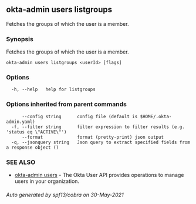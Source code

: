 ## okta-admin users listgroups

Fetches the groups of which the user is a member.

### Synopsis

Fetches the groups of which the user is a member.

```
okta-admin users listgroups <userId> [flags]
```

### Options

```
  -h, --help   help for listgroups
```

### Options inherited from parent commands

```
      --config string      config file (default is $HOME/.okta-admin.yaml)
  -f, --filter string      filter expression to filter results (e.g. 'status eq \"ACTIVE\"')
      --format             format (pretty-print) json output
  -q, --jsonquery string   Json query to extract specified fields from a response object ()
```

### SEE ALSO

* [okta-admin users](okta-admin_users.md)	 - The Okta User API provides operations to manage users in your organization.

###### Auto generated by spf13/cobra on 30-May-2021
